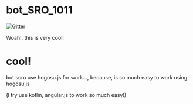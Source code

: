 # bot_SRO_1011

[![Gitter](https://badges.gitter.im/hogosu-js-communit/say.svg)](https://gitter.im/hogosu-js-communit/say?utm_source=badge&utm_medium=badge&utm_campaign=pr-badge)

Woah!, this is very cool!

# cool!

bot scro use hogosu.js for work..., because, is so much easy to work using hogosu.js

(l try use kotlin, angular.js to work so much easy!)
